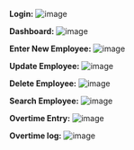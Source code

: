 **Login:**
![image](https://github.com/betoniochristian/Payroll-for-PH/assets/174162899/c781c6ac-8a86-498d-901d-2ecb9fed5780)

**Dashboard:**
![image](https://github.com/betoniochristian/Payroll-for-PH/assets/174162899/56c6a0a5-935d-4041-960f-aa007d95a321)

**Enter New Employee:**
![image](https://github.com/betoniochristian/Payroll-for-PH/assets/174162899/4a796f39-001a-4e45-9365-a6a45478c961)

**Update Employee:**
![image](https://github.com/betoniochristian/Payroll-for-PH/assets/174162899/7239a1df-6cbd-410b-9849-2e1ffe190111)

**Delete Employee:**
![image](https://github.com/betoniochristian/Payroll-for-PH/assets/174162899/1f9ae1ef-c06b-477f-9431-a5dabc65d70e)

**Search Employee:**
![image](https://github.com/betoniochristian/Payroll-for-PH/assets/174162899/e913441a-c819-4b1e-b220-917e28bcbc53)

**Overtime Entry:**
![image](https://github.com/betoniochristian/Payroll-for-PH/assets/174162899/c2b774ad-fc53-4f3e-9967-a8709ce7b6aa)

**Overtime log:**
![image](https://github.com/betoniochristian/Payroll-for-PH/assets/174162899/bea3cb3a-7f29-4674-8505-cb0802b92f81)


